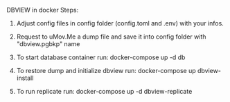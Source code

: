 DBVIEW in docker Steps:

1. Adjust config files in config folder (config.toml and .env) with your infos.

2. Request to uMov.Me a dump file and save it into config folder with "dbview.pgbkp" name

3. To start database container run:
    docker-compose up -d db

4. To restore dump and initialize dbview run:
    docker-compose up dbview-install

5. To run replicate run:
    docker-compose up -d dbview-replicate
    